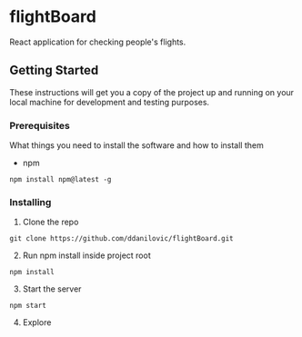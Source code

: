 # flightBoard

React application for checking people's flights.

## Getting Started

These instructions will get you a copy of the project up and running on your local machine for development and testing purposes.

### Prerequisites

What things you need to install the software and how to install them

- npm

```
npm install npm@latest -g
```

### Installing

1. Clone the repo

```
git clone https://github.com/ddanilovic/flightBoard.git
```

2. Run npm install inside project root

```
npm install
```

3. Start the server

```
npm start
```

4. Explore
